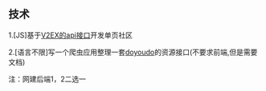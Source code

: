 ## 技术
1.[JS]基于[V2EX的api接口](https://www.v2ex.com/p/7v9TEc53)开发单页社区

2.[语言不限]写一个爬虫应用整理一套[doyoudo](http://www.doyoudo.com/)的资源接口(不要求前端,但是需要文档)

注：网建后端1，2二选一